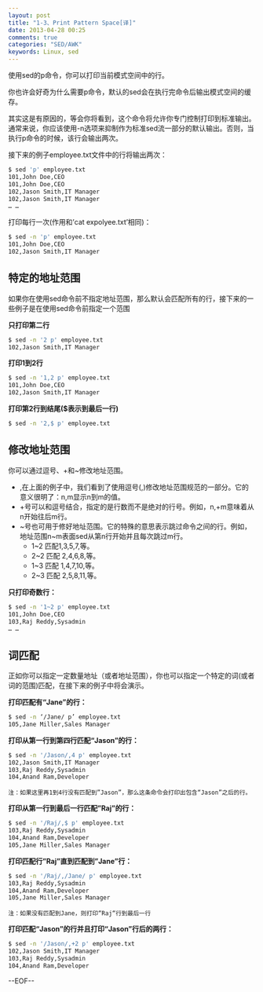 ```yaml
---
layout: post
title: "1-3、Print Pattern Space[译]"
date: 2013-04-28 00:25
comments: true
categories: "SED/AWK"
keywords: Linux, sed 
---
```


使用sed的p命令，你可以打印当前模式空间中的行。

你也许会好奇为什么需要p命令，默认的sed会在执行完命令后输出模式空间的缓存。

其实这是有原因的，等会你将看到，这个命令将允许你专门控制打印到标准输出。通常来说，你应该使用-n选项来抑制作为标准sed流一部分的默认输出。否则，当执行p命令的时候，该行会输出两次。

<!--more-->

接下来的例子employee.txt文件中的行将输出两次：
``` bash
$ sed 'p' employee.txt
101,John Doe,CEO
101,John Doe,CEO
102,Jason Smith,IT Manager
102,Jason Smith,IT Manager
… …
```

打印每行一次(作用和’cat expolyee.txt’相同)：
``` bash
$ sed -n 'p' employee.txt
101,John Doe,CEO
102,Jason Smith,IT Manager
```

## 特定的地址范围

如果你在使用sed命令前不指定地址范围，那么默认会匹配所有的行，接下来的一些例子是在使用sed命令前指定一个范围

__只打印第二行__
``` bash
$ sed -n '2 p' employee.txt
102,Jason Smith,IT Manager
```

__打印1到2行__
``` bash
$ sed -n '1,2 p' employee.txt
101,John Doe,CEO
102,Jason Smith,IT Manager
```

__打印第2行到结尾($表示到最后一行)__
``` bash
$ sed -n '2,$ p' employee.txt
```

## 修改地址范围
你可以通过逗号、+和~修改地址范围。

* ,在上面的例子中，我们看到了使用逗号(,)修改地址范围规范的一部分。它的意义很明了：n,m显示n到m的值。
* +号可以和逗号结合，指定的是行数而不是绝对的行号。例如，n,+m意味着从n开始往后m行。
* ~号也可用于修好地址范围。它的特殊的意思表示跳过命令之间的行。例如，地址范围n~m表面sed从第n行开始并且每次跳过m行。
	* 1~2 匹配1,3,5,7,等。
	* 2~2 匹配 2,4,6,8,等。
	* 1~3 匹配 1,4,7,10,等。
	* 2~3 匹配 2,5,8,11,等。

__只打印奇数行：__
``` bash
$ sed -n '1~2 p' employee.txt
101,John Doe,CEO
103,Raj Reddy,Sysadmin
… …
```

## 词匹配

正如你可以指定一定数量地址（或者地址范围），你也可以指定一个特定的词(或者词的范围)匹配，在接下来的例子中将会演示。

__打印匹配有“Jane”的行：__
``` bash
$ sed -n ‘/Jane/ p’ employee.txt
105,Jane Miller,Sales Manager
```

__打印从第一行到第四行匹配“Jason”的行：__
``` bash
$ sed -n '/Jason/,4 p' employee.txt
102,Jason Smith,IT Manager
103,Raj Reddy,Sysadmin
104,Anand Ram,Developer
```
	注：如果这里再1到4行没有匹配到”Jason”，那么这条命令会打印出包含“Jason”之后的行。

__打印从第一行到最后一行匹配”Raj”的行：__
``` bash
$ sed -n '/Raj/,$ p' employee.txt
103,Raj Reddy,Sysadmin
104,Anand Ram,Developer
105,Jane Miller,Sales Manager
```

__打印匹配行”Raj”直到匹配到”Jane”行：__
``` bash
$ sed -n '/Raj/,/Jane/ p' employee.txt
103,Raj Reddy,Sysadmin
104,Anand Ram,Developer
105,Jane Miller,Sales Manager
```
	注：如果没有匹配到Jane，则打印“Raj“行到最后一行

__打印匹配“Jason”的行并且打印“Jason”行后的两行：__
``` bash
$ sed -n '/Jason/,+2 p' employee.txt
102,Jason Smith,IT Manager
103,Raj Reddy,Sysadmin
104,Anand Ram,Developer
```

--EOF--